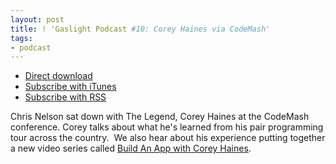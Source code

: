 ```yaml
---
layout: post
title: ! 'Gaslight Podcast #10: Corey Haines via CodeMash'
tags:
- podcast
---
```

  * [Direct download](https://s3.amazonaws.com/gaslight-podcasts/gaslight-podcast-010.mp3)
  * [Subscribe with iTunes](https://itunes.apple.com/us/podcast/gaslight-software-blog/id563643631)
  * [Subscribe with RSS](http://feeds.feedburner.com/gaslightpodcast)

Chris Nelson sat down with The Legend, Corey Haines at the CodeMash
conference. Corey talks about what he's learned from his pair programming tour
across the country.  We also hear about his experience putting together a new
video series called [Build An App with Corey
Haines](http://cleancoders.com/codecast/bawch-episode-1/show).
